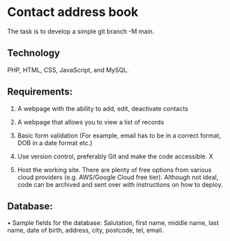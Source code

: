# Contact address book

The task is to develop a simple git branch -M main. 

## Technology
PHP, HTML, CSS, JavaScript, and MySQL.

## Requirements:

1. A webpage with the ability to add, edit, deactivate contacts

2. A webpage that allows you to view a list of records

3. Basic form validation (For example, email has to be in a correct format, DOB in a date format etc.)

4. Use version control, preferably Git and make the code accessible. X

5. Host the working site. There are plenty of free options from various cloud providers (e.g. AWS/Google Cloud free tier). Although not ideal, code can be archived and sent over with instructions on how to deploy.

## Database:

• Sample fields for the database: Salutation, first name, middle name, last name, date of birth, address, city, postcode, tel, email.